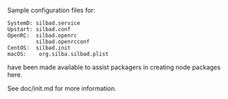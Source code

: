 Sample configuration files for:
```
SystemD: silbad.service
Upstart: silbad.conf
OpenRC:  silbad.openrc
         silbad.openrcconf
CentOS:  silbad.init
macOS:    org.silba.silbad.plist
```
have been made available to assist packagers in creating node packages here.

See doc/init.md for more information.

